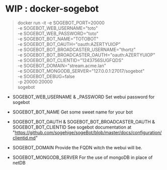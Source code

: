 # WIP : docker-sogebot

> docker run -it -e SOGEBOT_PORT=20000 \
	-e SOGEBOT_WEB_USERNAME="toto" \
	-e SOGEBOT_WEB_PASSWORD="toto" \
	-e SOGEBOT_BOT_NAME="TOTOBOT" \
	-e SOGEBOT_BOT_OAUTH="oauth:AZERTYUIOP" \
	-e SOGEBOT_BOT_BROADCASTER_USERNAME="thortz" \
	-e SOGEBOT_BOT_BROADCASTER_OAUTH="oauth:AZERTYUIOP" \
	-e SOGEBOT_BOT_CLIENTID="1243756SUGFQDS" \
	-e SOGEBOT_DOMAIN="stream.acme.lan" \
	-e SOGEBOT_MONGODB_SERVER="127.0.0.1:27017/sogebot" \
	-e SOGEBOT_DEBUG=false \
	-p 20000:20000 \
	sogebot


- SOGEBOT_WEB_USERNAME & _PASSWORD
Set webui password for sogebot

- SOGEBOT_BOT_NAME
Get some sweet name for your bot

- SOGEBOT_BOT_OAUTH & SOGEBOT_BOT_BROADCASTER_OAUTH & SOGEBOT_BOT_CLIENTID
See sogebot documentation at "https://github.com/sogehige/sogeBot/blob/master/docs/configuration/clientid.md"

- SOGEBOT_DOMAIN
Provide the FQDN witch the webui will be.

- SOGEBOT_MONGODB_SERVER
For the use of mongoDB in place of netDB


